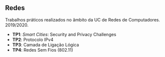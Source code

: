 ## Redes

Trabalhos práticos realizados no âmbito da UC de Redes de Computadores. 2019/2020.

 -  **TP1**: *Smart Cities*: Security and Privacy Challenges
 -  **TP2**: Protocolo IPv4
 -  **TP3**: Camada de Ligação Lógica
 -  **TP4**: Redes Sem Fios (802.11)
